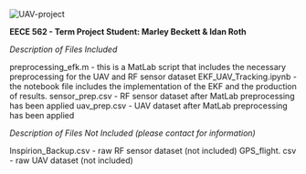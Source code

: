 ![UAV-project](https://github.com/marleybeckett/UAVLocalization/assets/45772056/cfaeb9fa-248f-42d2-865a-a62ba325f88f)

**EECE 562 - Term Project
Student: Marley Beckett & Idan Roth**

*Description of Files Included*

preprocessing_efk.m - this is a MatLab script that includes the necessary preprocessing for the UAV and RF sensor dataset
EKF_UAV_Tracking.ipynb - the notebook file includes the implementation of the EKF and the production of results. 
sensor_prep.csv - RF sensor dataset after MatLab preprocessing has been applied
uav_prep.csv - UAV dataset after MatLab preprocessing has been applied


*Description of Files Not Included (please contact for information)*

Inspirion_Backup.csv - raw RF sensor dataset (not included)
GPS_flight. csv - raw UAV dataset (not included) 
